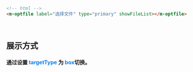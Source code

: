 <br/>

```html
<!-- html -->
<m-optfile label="选择文件" type="primary" showFileList></m-optfile>
```
<br/>

## 展示方式
#### 通过设置 <font color=#0e80eb>**targetType**</font> 为 <font color=#0e80eb>**box**</font>切换。
<br/>